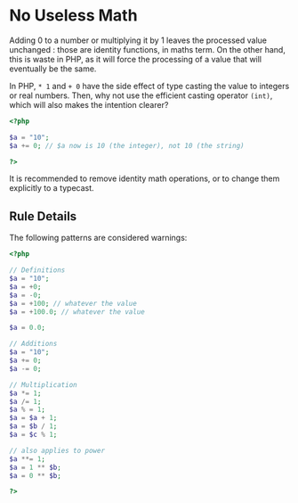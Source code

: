 <!-- Good Practices -->
# No Useless Math

Adding 0 to a number or multiplying it by 1 leaves the processed value unchanged : those are identity functions, in maths term. On the other hand, this is waste in PHP, as it will force the processing of a value that will eventually be the same. 

In PHP, `* 1` and `+ 0` have the side effect of type casting the value to integers or real numbers. Then, why not use the efficient casting operator `(int)`, which will also makes the intention clearer? 

```php
<?php

$a = "10";
$a += 0; // $a now is 10 (the integer), not 10 (the string)

?>
```

It is recommended to remove identity math operations, or to change them explicitly to a typecast.

## Rule Details

The following patterns are considered warnings:

```php
<?php

// Definitions
$a = "10";
$a = +0;
$a = -0;
$a = +100; // whatever the value
$a = +100.0; // whatever the value

$a = 0.0;

// Additions
$a = "10";
$a += 0;
$a -= 0;

// Multiplication
$a *= 1;
$a /= 1;
$a % = 1;
$a = $a + 1;
$a = $b / 1;
$a = $c % 1;

// also applies to power
$a **= 1;
$a = 1 ** $b;
$a = 0 ** $b;

?>
```


